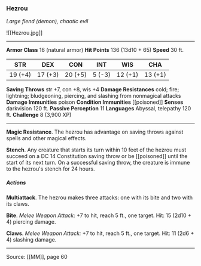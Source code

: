 ### Hezrou
_Large fiend (demon), chaotic evil_

![[Hezrou.jpg]]




---

**Armor Class** 16 (natural armor)
**Hit Points** 136 (13d10 + 65)
**Speed** 30 ft.

| STR     | DEX     | CON     | INT     | WIS     | CHA     |
|---------|---------|---------|---------|---------|---------|
| 19 (+4) | 17 (+3) | 20 (+5) | 5 (-3) | 12 (+1) | 13 (+1) |

**Saving Throws** str +7, con +8, wis +4
**Damage Resistances** cold; fire; lightning; bludgeoning, piercing, and slashing from nonmagical attacks
**Damage Immunities** poison
**Condition Immunities** [[poisoned]]
**Senses** darkvision 120 ft.
**Passive Perception** 11
**Languages** Abyssal, telepathy 120 ft.
**Challenge** 8 (3,900 XP)

---

**Magic Resistance**. The hezrou has advantage on saving throws against spells and other magical effects.

**Stench**. Any creature that starts its turn within 10 feet of the hezrou must succeed on a DC 14 Constitution saving throw or be [[poisoned]] until the start of its next turn. On a successful saving throw, the creature is immune to the hezrou's stench for 24 hours.

##### Actions
**Multiattack**. The hezrou makes three attacks: one with its bite and two with its claws.

**Bite**. _Melee Weapon Attack:_ +7 to hit, reach 5 ft., one target. Hit: 15 (2d10 + 4) piercing damage.

**Claws**. _Melee Weapon Attack:_ +7 to hit, reach 5 ft., one target. Hit: 11 (2d6 + 4) slashing damage.


---

Source: [[MM]], page 60